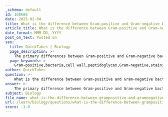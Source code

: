 ```yaml
---
_schema: default
id: 168686
date: 2025-02-04
title: What is the difference between Gram-positive and Gram-negative bacteria in terms of cell wall composition?
article_title: What is the difference between Gram-positive and Gram-negative bacteria in terms of cell wall composition?
date_format: MMM DD, YYYY
post_on_text: Posted on
seo:
  title: QuickTakes | Biology
  page_description: >-
    The primary differences between Gram-positive and Gram-negative bacteria lie in their cell wall composition, which affects their reaction to Gram staining, specifically the thickness of the peptidoglycan layer and the presence of an outer membrane.
  page_keywords: >-
    Gram-positive,bacteria,cell wall,peptidoglycan,Gram-negative,staining properties,crystal violet,safranin,thickness,outer membrane,microbiology
author: QuickTakes
question: >-
    What is the difference between Gram-positive and Gram-negative bacteria in terms of cell wall composition?
answer: >-
    The primary difference between Gram-positive and Gram-negative bacteria lies in their cell wall composition, which significantly affects their staining properties during the Gram staining procedure.\n\n1. **Gram-positive Bacteria**:\n   - **Cell Wall Composition**: Gram-positive bacteria have a thick peptidoglycan layer, which can be several layers deep. This thick layer is responsible for retaining the crystal violet dye used in the Gram staining process.\n   - **Staining Response**: When subjected to Gram staining, the crystal violet dye penetrates the thick peptidoglycan layer and forms a complex with iodine, which enhances its retention. During the decolorization step with alcohol, the dye is not washed out, resulting in the cells appearing violet under the microscope.\n\n2. **Gram-negative Bacteria**:\n   - **Cell Wall Composition**: In contrast, Gram-negative bacteria have a much thinner peptidoglycan layer, which is located between an inner cytoplasmic membrane and an outer membrane. The outer membrane contains lipopolysaccharides, which contribute to the structural integrity and protection of the bacteria.\n   - **Staining Response**: During the Gram staining process, the thinner peptidoglycan layer does not retain the crystal violet dye after the alcohol rinse. Consequently, these bacteria lose the initial violet color and are counterstained with a red dye (safranin), resulting in them appearing pink or red under the microscope.\n\nIn summary, the key differences in cell wall composition between Gram-positive and Gram-negative bacteria are:\n- **Thickness of Peptidoglycan**: Thick in Gram-positive, thin in Gram-negative.\n- **Presence of Outer Membrane**: Absent in Gram-positive, present in Gram-negative.\n- **Staining Outcome**: Violet for Gram-positive, pink/red for Gram-negative after Gram staining. \n\nThis distinction is crucial in microbiology for identifying bacterial species and determining appropriate treatment options.
subject: Biology
file_name: what-is-the-difference-between-grampositive-and-gramnegative-bacteria-in-terms-of-cell-wall-composition.md
url: /learn/biology/questions/what-is-the-difference-between-grampositive-and-gramnegative-bacteria-in-terms-of-cell-wall-composition
score: -1.0
---
```


&nbsp;